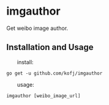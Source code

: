 # imgauthor
Get weibo image author.

## Installation and Usage
&emsp;&emsp;install:
```shell
go get -u github.com/kofj/imgauthor
```
&emsp;&emsp;usage:
```
imgauthor [weibo_image_url]
```
